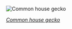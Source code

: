 
![Common house gecko](https://upload.wikimedia.org/wikipedia/commons/thumb/f/f6/Hemidactylus_frenatus_mating%2C_ventral_view.jpg/450px-Hemidactylus_frenatus_mating%2C_ventral_view.jpg)

*[Common house gecko](https://wikipedia.org/wiki/File:Hemidactylus_frenatus_mating,_ventral_view.jpg)*
